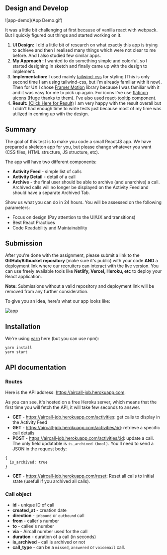 ## Design and Develop

![app-demo](App Demo.gif)

It was a little bit challenging at first because of vanilla react with webpack. But I quickly figured out things and started working on it.

 1. **UI Design:** I did a little bit of research on what exactly this app is trying to achieve and then I realised many things which were not clear to me before. And I also studied few similar apps. 
 2. **My Approach :** I wanted to do something simple and colorful, so I started designing in sketch and finally came up with the design to implement.
 3. **Implementation:** I used mainly [tailwind-css](https://tailwindcss.com/) for styling (This is only second time I am using tailwind-css, but I'm already familiar with it now). Then for UX I chose [Framer Motion](https://www.framer.com/motion/) library because I was familiar with it and it was easy for me to pick up again. For icons I've use [flaticon uicons](https://www.flaticon.com/uicons) (Huge thanks to them). I've also used [react-tooltip](https://www.npmjs.com/package/react-tooltip) component.
 4. **Result:** [(Click Here for Result)](https://63126668f972d200091aa410--celebrated-pavlova-b2f37b.netlify.app/) I am very happy with the result overall but I didn't had enough time to write tests just because most of my time was utilized in coming up with the design.


## Summary

The goal of this test is to make you code a small ReactJS app. We have prepared a skeleton app for you, but please change whatever you want (CSS files, HTML structure, JS structure, etc).

The app will have two different components:
- **Activity Feed** - simple list of calls
- **Activity Detail** - detail of a call
- **Archive** - the final user should be able to archive (and unarchive) a call. Archived calls will no longer be displayed on the Activity Feed and should have a separate Archived Tab.

Show us what you can do in 24 hours. You will be assessed on the following parameters: 
- Focus on design (Pay attention to the UI/UX and transitions)
- Best React Practices
- Code Readability and Maintainability

## Submission
After you're done with the assignment, please submit a link to the **GitHub/Bitbucket repository** (make sure it's public) with your code **AND** a deployment link where our recruiters can interact with the live version. You can use freely available tools like **Netlify, Vercel, Heroku, etc** to deploy your React application.

**Note:** Submissions without a valid repository and deployment link will be removed from any further consideration.

To give you an idea, here's what our app looks like:


![app](https://user-images.githubusercontent.com/630714/29357034-763d7216-8276-11e7-8bcb-e77d9645dfcc.png)

## Installation

We're using [yarn](https://yarnpkg.com) here (but you can use npm):

```
yarn install
yarn start
```

## API documentation

### Routes

Here is the API address: https://aircall-job.herokuapp.com.

As you can see, it's hosted on a free Heroku server, which means that the first time you will fetch the API, it will take few seconds to answer.

- **GET** - https://aircall-job.herokuapp.com/activities: get calls to display in the Activity Feed
- **GET** - https://aircall-job.herokuapp.com/activities/:id: retrieve a specific call details
- **POST** - https://aircall-job.herokuapp.com/activities/:id: update a call. The only field updatable is `is_archived (bool)`. You'll need to send a JSON in the request body:
```
{
  is_archived: true
}
```
- **GET** - https://aircall-job.herokuapp.com/reset: Reset all calls to initial state (usefull if you archived all calls).

### Call object

- **id** - unique ID of call
- **created_at** - creation date
- **direction** - `inbound` or `outbound` call
- **from** - caller's number
- **to** - callee's number
- **via** - Aircall number used for the call
- **duration** - duration of a call (in seconds)
- **is_archived** - call is archived or not
- **call_type** - can be a `missed`, `answered` or `voicemail` call.
